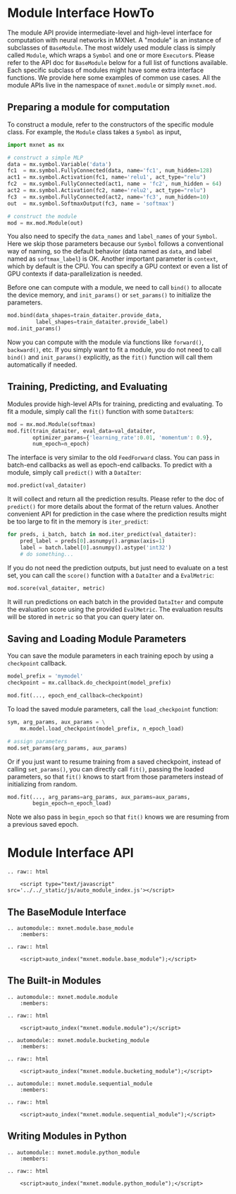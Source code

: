 
Module Interface HowTo
======================

The module API provide intermediate-level and high-level interface for computation with neural networks in MXNet. A "module" is an instance of subclasses of `BaseModule`. The most widely used module class is simply called `Module`, which wraps a `Symbol` and one or more `Executor`s. Please refer to the API doc for `BaseModule` below for a full list of functions available. Each specific subclass of modules might have some extra interface functions. We provide here some examples of common use cases. All the module APIs live in the namespace of `mxnet.module` or simply `mxnet.mod`.

Preparing a module for computation
----------------------------------

To construct a module, refer to the constructors of the specific module class. For example, the `Module` class takes a `Symbol` as input,

```python
import mxnet as mx

# construct a simple MLP
data = mx.symbol.Variable('data')
fc1  = mx.symbol.FullyConnected(data, name='fc1', num_hidden=128)
act1 = mx.symbol.Activation(fc1, name='relu1', act_type="relu")
fc2  = mx.symbol.FullyConnected(act1, name = 'fc2', num_hidden = 64)
act2 = mx.symbol.Activation(fc2, name='relu2', act_type="relu")
fc3  = mx.symbol.FullyConnected(act2, name='fc3', num_hidden=10)
out  = mx.symbol.SoftmaxOutput(fc3, name = 'softmax')

# construct the module
mod = mx.mod.Module(out)
```

You also need to specify the `data_names` and `label_names` of your `Symbol`. Here we skip those parameters because our `Symbol` follows a conventional way of naming, so the default behavior (data named as `data`, and label named as `softmax_label`) is OK. Another important parameter is `context`, which by default is the CPU. You can specify a GPU context or even a list of GPU contexts if data-parallelization is needed.

Before one can compute with a module, we need to call `bind()` to allocate the device memory, and `init_params()` or `set_params()` to initialize the parameters.

```python
mod.bind(data_shapes=train_dataiter.provide_data,
         label_shapes=train_dataiter.provide_label)
mod.init_params()
```

Now you can compute with the module via functions like `forward()`, `backward()`, etc. If you simply want to fit a module, you do not need to call `bind()` and `init_params()` explicitly, as the `fit()` function will call them automatically if needed.

Training, Predicting, and Evaluating
------------------------------------

Modules provide high-level APIs for training, predicting and evaluating. To fit a module, simply call the `fit()` function with some `DataIter`s:

```python
mod = mx.mod.Module(softmax)
mod.fit(train_dataiter, eval_data=val_dataiter,
        optimizer_params={'learning_rate':0.01, 'momentum': 0.9},
        num_epoch=n_epoch)
```

The interface is very similar to the old `FeedForward` class. You can pass in batch-end callbacks as well as epoch-end callbacks. To predict with a module, simply call `predict()` with a `DataIter`:

```python
mod.predict(val_dataiter)
```

It will collect and return all the prediction results. Please refer to the doc of `predict()` for more details about the format of the return values. Another convenient API for prediction in the case where the prediction results might be too large to fit in the memory is `iter_predict`:

```python
for preds, i_batch, batch in mod.iter_predict(val_dataiter):
    pred_label = preds[0].asnumpy().argmax(axis=1)
    label = batch.label[0].asnumpy().astype('int32')
    # do something...
```

If you do not need the prediction outputs, but just need to evaluate on a test set, you can call the `score()` function with a `DataIter` and a `EvalMetric`:

```python
mod.score(val_dataiter, metric)
```

It will run predictions on each batch in the provided `DataIter` and compute the evaluation score using the provided `EvalMetric`. The evaluation results will be stored in `metric` so that you can query later on.

Saving and Loading Module Parameters
------------------------------------

You can save the module parameters in each training epoch by using a `checkpoint` callback.

```python
model_prefix = 'mymodel'
checkpoint = mx.callback.do_checkpoint(model_prefix)

mod.fit(..., epoch_end_callback=checkpoint)
```

To load the saved module parameters, call the `load_checkpoint` function:

```python
sym, arg_params, aux_params = \
    mx.model.load_checkpoint(model_prefix, n_epoch_load)

# assign parameters
mod.set_params(arg_params, aux_params)
```

Or if you just want to resume training from a saved checkpoint, instead of calling `set_params()`, you can directly call `fit()`, passing the loaded parameters, so that `fit()` knows to start from those parameters instead of initializing from random.

```python
mod.fit(..., arg_params=arg_params, aux_params=aux_params,
        begin_epoch=n_epoch_load)
```

Note we also pass in `begin_epoch` so that `fit()` knows we are resuming from a previous saved epoch.


Module Interface API
====================

```eval_rst
.. raw:: html

    <script type="text/javascript" src='../../_static/js/auto_module_index.js'></script>
```

The BaseModule Interface
------------------------

```eval_rst
.. automodule:: mxnet.module.base_module
    :members:

.. raw:: html

    <script>auto_index("mxnet.module.base_module");</script>
```

The Built-in Modules
--------------------

```eval_rst
.. automodule:: mxnet.module.module
    :members:

.. raw:: html

    <script>auto_index("mxnet.module.module");</script>
```

```eval_rst
.. automodule:: mxnet.module.bucketing_module
    :members:

.. raw:: html

    <script>auto_index("mxnet.module.bucketing_module");</script>
```

```eval_rst
.. automodule:: mxnet.module.sequential_module
    :members:

.. raw:: html

    <script>auto_index("mxnet.module.sequential_module");</script>
```

Writing Modules in Python
-------------------------

```eval_rst
.. automodule:: mxnet.module.python_module
    :members:

.. raw:: html

    <script>auto_index("mxnet.module.python_module");</script>
```
